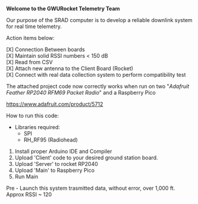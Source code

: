 **Welcome to the GWURocket Telemetry Team**

Our purpose of the SRAD computer is to develop a reliable 
downlink system for real time telemetry.

Action items below:

  [X] Connection Between boards <br/>
  [X] Maintain solid RSSI numbers < 150 dB <br/>
  [X] Read from CSV <br/>
  [X] Attach new antenna to the Client Board (Rocket) <br/>
  [X] Connect with real data collection system to perform compatibility test <br/>

  The attached project code now correctly works when run on two "_Adafruit Feather RP2040 RFM69 Packet Radio_" and a Raspberry Pico 

  https://www.adafruit.com/product/5712

How to run this code:
  - Libraries required:
    - SPI
    - RH_RF95 (Radiohead)

1. Install proper Arduino IDE and Compiler
2. Upload 'Client' code to your desired ground station board.
3. Upload 'Server' to rocket RP2040
4. Upload 'Main' to Raspberry Pico
5. Run Main

Pre - Launch this system trasmitted data, without error, over 1,000 ft. Approx RSSI ~ 120 
